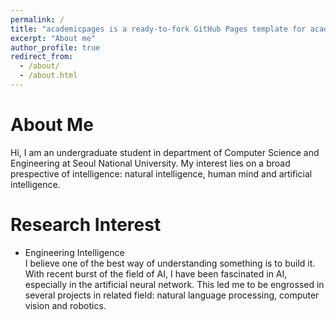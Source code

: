 ```yaml
---
permalink: /
title: "academicpages is a ready-to-fork GitHub Pages template for academic personal websites"
excerpt: "About me"
author_profile: true
redirect_from: 
  - /about/
  - /about.html
---
```


About Me
======
Hi, I am an undergraduate student in department of Computer Science and Engineering at Seoul National University. My interest lies on a broad prespective of intelligence: natural intelligence, human mind and artificial intelligence.

Research Interest
======



- Engineering Intelligence <br>
I believe one of the best way of understanding something is to build it. With recent burst of the field of AI, I have been fascinated in AI, especially in the artificial neural network. This led me to be engrossed in several projects in related field: natural language processing, computer vision and robotics.
